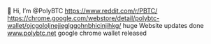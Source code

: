  👋 Hi, I’m @PolyBTC 
https://www.reddit.com/r/PBTC/
https://chrome.google.com/webstore/detail/polybtc-wallet/ojcgololjnejieglggohnbhicinjihkg/
huge Website updates done www.polybtc.net google chrome wallet released
